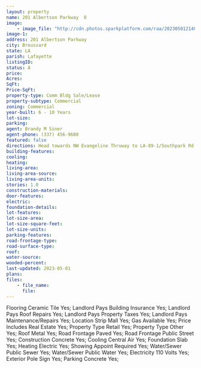```yaml
---
layout: property
name: 201 Albertson Parkway  O
image:
    - image_file: "http://cdn.photos.sparkplatform.com/raa/20230501214047174442000000.jpg"
image-1:
address: 201 Albertson Parkway 
city: Broussard
state: LA
parish: Lafayette
listingID: 
status: A
price: 
Acres: 
SqFt: 
Price-SqFt: 
property-type: Comm Bldg Sale/Lease
property-subtype: Commercial
zoning: Commercial
year-built: 6 - 10 Years
lot-size: 
parking: 
agent: Brandy M Siner
agent-phone: (337) 456-9680
featured: false
directions: Head towards NW Evangeline Thruway to LA-89-1/Southpark Rd  Continue onto US-90 E/Hwy 90 E  Turn right onto LA-89-1/Southpark   Turn left onto Albertson Pkwy  Turn left Suite O is in the right section of the shopping center.
building-features: 
cooling: 
heating: 
living-area: 
living-area-source: 
living-area-units: 
stories: 1.0
construction-materials: 
door-features: 
electric: 
foundation-details: 
lot-features: 
lot-size-area: 
lot-size-square-feet: 
lot-size-units: 
parking-features: 
road-frontage-type: 
road-surface-type: 
roof: 
water-source: 
wooded-percent: 
last-updated: 2023-05-01
plans: 
files:
    - file_name:
      file:
---
```

Flooring	Ceramic Tile	Yes;
Landlord Pays	Building Insurance	Yes;
Landlord Pays	Roof Repairs	Yes;
Landlord Pays	Property Taxes	Yes;
Landlord Pays	Maintenance/Repairs	Yes;
Location	Strip Mall	Yes;
Gas	Available	Yes;
Price Includes	Real Estate	Yes;
Property Type	Retail	Yes;
Property Type	Other	Yes;
Roof	Metal	Yes;
Road Frontage	Paved	Yes;
Road Frontage	Public Street	Yes;
Construction	Concrete	Yes;
Cooling	Central Air	Yes;
Foundation	Slab	Yes;
Heating	Electric	Yes;
Showing	Appoint Required	Yes;
Water/Sewer	Public Sewer	Yes;
Water/Sewer	Public Water	Yes;
Electricity	110 Volts	Yes;
Exterior	Pole Sign	Yes;
Parking	Concrete	Yes;

